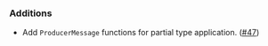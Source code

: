 ### Additions
- Add `ProducerMessage` functions for partial type application. ([#47][#47])

[#47]: https://github.com/ovotech/fs2-kafka/pull/47
